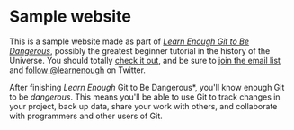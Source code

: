# Sample website 

This is a sample website made as part of [*Learn Enough Git to Be Dangerous*](http://learnenough.com/git-tutorial), possibly the greatest beginner tutorial in the history of the Universe. You should totally [check it out](http://learnenough.com/git-tutorial), and be sure to [join the email list](http://learnenough.com/#email_list) and [follow @learnenough](http://twitter.com/learnenough) on Twitter.

After finishing *Learn Enough* Git to Be Dangerous*, you'll know enough Git to be *dangerous*. This means you'll be able to use Git to track changes in your project, back up data, share your work with others, and collaborate with programmers and other users of Git.
